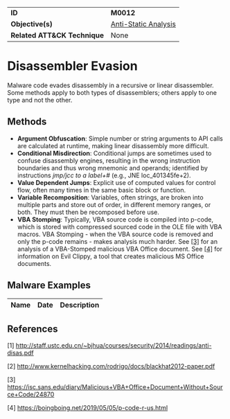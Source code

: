 |||
|---------|------------------------|
|**ID**|**M0012**|
|**Objective(s)**| [Anti-Static Analysis](https://github.com/MBCProject/mbc-markdown/tree/master/anti-static-analysis)|
|**Related ATT&CK Technique**|None|


Disassembler Evasion
====================
Malware code evades disassembly in a recursive or linear disassembler. Some methods apply to both types of disassemblers; others apply to one type and not the other.

Methods
-------
* **Argument Obfuscation**: Simple number or string arguments to API calls are calculated at runtime, making linear disassembly more difficult.
* **Conditional Misdirection**: Conditional jumps are sometimes used to confuse disassembly engines, resulting in the wrong instruction boundaries and thus wrong mnemonic and operands; identified by instructions *jmp/jcc to a label+#* (e.g., JNE loc_401345fe+2).
* **Value Dependent Jumps**: Explicit use of computed values for control flow, often many times in the same basic block or function.
* **Variable Recomposition**: Variables, often strings, are broken into multiple parts and store out of order, in different memory ranges, or both. They must then be recomposed before use.
* **VBA Stomping**: Typically, VBA source code is compiled into p-code, which is stored with compressed sourced code in the OLE file with VBA macros. VBA Stomping - when the VBA source code is removed and only the p-code remains - makes analysis much harder. See [[3]](#3) for an analysis of a VBA-Stomped malicious VBA Office document. See [[4]](#4) for information on Evil Clippy, a tool that creates malicious MS Office documents.
   
Malware Examples
----------------
|Name|Date|Description|
|-----------------------------|--------|-----------------------------|

References
----------
<a name="1">[1]</a> http://staff.ustc.edu.cn/~bjhua/courses/security/2014/readings/anti-disas.pdf

<a name="2">[2]</a> http://www.kernelhacking.com/rodrigo/docs/blackhat2012-paper.pdf

<a name="3">[3]</a> https://isc.sans.edu/diary/Malicious+VBA+Office+Document+Without+Source+Code/24870

<a name="4">[4]</a> https://boingboing.net/2019/05/05/p-code-r-us.html 